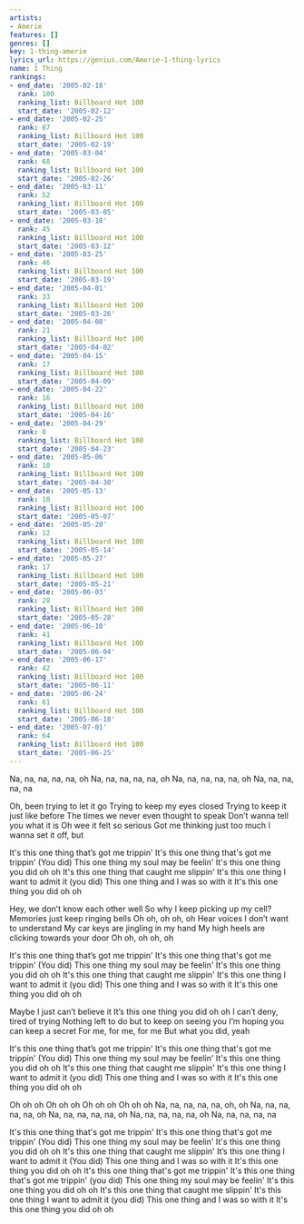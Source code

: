 ```yaml
---
artists:
- Amerie
features: []
genres: []
key: 1-thing-amerie
lyrics_url: https://genius.com/Amerie-1-thing-lyrics
name: 1 Thing
rankings:
- end_date: '2005-02-18'
  rank: 100
  ranking_list: Billboard Hot 100
  start_date: '2005-02-12'
- end_date: '2005-02-25'
  rank: 87
  ranking_list: Billboard Hot 100
  start_date: '2005-02-19'
- end_date: '2005-03-04'
  rank: 68
  ranking_list: Billboard Hot 100
  start_date: '2005-02-26'
- end_date: '2005-03-11'
  rank: 52
  ranking_list: Billboard Hot 100
  start_date: '2005-03-05'
- end_date: '2005-03-18'
  rank: 45
  ranking_list: Billboard Hot 100
  start_date: '2005-03-12'
- end_date: '2005-03-25'
  rank: 46
  ranking_list: Billboard Hot 100
  start_date: '2005-03-19'
- end_date: '2005-04-01'
  rank: 33
  ranking_list: Billboard Hot 100
  start_date: '2005-03-26'
- end_date: '2005-04-08'
  rank: 21
  ranking_list: Billboard Hot 100
  start_date: '2005-04-02'
- end_date: '2005-04-15'
  rank: 17
  ranking_list: Billboard Hot 100
  start_date: '2005-04-09'
- end_date: '2005-04-22'
  rank: 16
  ranking_list: Billboard Hot 100
  start_date: '2005-04-16'
- end_date: '2005-04-29'
  rank: 8
  ranking_list: Billboard Hot 100
  start_date: '2005-04-23'
- end_date: '2005-05-06'
  rank: 10
  ranking_list: Billboard Hot 100
  start_date: '2005-04-30'
- end_date: '2005-05-13'
  rank: 10
  ranking_list: Billboard Hot 100
  start_date: '2005-05-07'
- end_date: '2005-05-20'
  rank: 12
  ranking_list: Billboard Hot 100
  start_date: '2005-05-14'
- end_date: '2005-05-27'
  rank: 17
  ranking_list: Billboard Hot 100
  start_date: '2005-05-21'
- end_date: '2005-06-03'
  rank: 28
  ranking_list: Billboard Hot 100
  start_date: '2005-05-28'
- end_date: '2005-06-10'
  rank: 41
  ranking_list: Billboard Hot 100
  start_date: '2005-06-04'
- end_date: '2005-06-17'
  rank: 42
  ranking_list: Billboard Hot 100
  start_date: '2005-06-11'
- end_date: '2005-06-24'
  rank: 61
  ranking_list: Billboard Hot 100
  start_date: '2005-06-18'
- end_date: '2005-07-01'
  rank: 64
  ranking_list: Billboard Hot 100
  start_date: '2005-06-25'
---
```

Na, na, na, na, na, oh
Na, na, na, na, na, oh
Na, na, na, na, na, oh
Na, na, na, na, na


Oh, been trying to let it go
Trying to keep my eyes closed
Trying to keep it just like before
The times we never even thought to speak
Don’t wanna tell you what it is
Oh wee it felt so serious
Got me thinking just too much
I wanna set it off, but


It's this one thing that’s got me trippin'
It's this one thing that's got me trippin' (You did)
This one thing my soul may be feelin'
It's this one thing you did oh oh
It's this one thing that caught me slippin'
It's this one thing I want to admit it (you did)
This one thing and I was so with it
It's this one thing you did oh oh


Hey, we don’t know each other well
So why I keep picking up my cell?
Memories just keep ringing bells
Oh oh, oh oh, oh
Hear voices I don’t want to understand
My car keys are jingling in my hand
My high heels are clicking towards your door
Oh oh, oh oh, oh


It's this one thing that’s got me trippin'
It's this one thing that's got me trippin' (You did)
This one thing my soul may be feelin'
It's this one thing you did oh oh
It's this one thing that caught me slippin'
It's this one thing I want to admit it (you did)
This one thing and I was so with it
It's this one thing you did oh oh


Maybe I just can’t believe it
It’s this one thing you did oh oh
I can’t deny, tired of trying
Nothing left to do but to keep on seeing you
I’m hoping you can keep a secret
For me, for me, for me
But what you did, yeah


It's this one thing that’s got me trippin'
It's this one thing that's got me trippin' (You did)
This one thing my soul may be feelin'
It's this one thing you did oh oh
It's this one thing that caught me slippin'
It's this one thing I want to admit it (you did)
This one thing and I was so with it
It's this one thing you did oh oh


Oh oh oh
Oh oh oh
Oh oh oh
Oh oh oh
Na, na, na, na, na, oh, oh
Na, na, na, na, na, oh
Na, na, na, na, na, oh
Na, na, na, na, na, oh
Na, na, na, na, na


It's this one thing that's got me trippin'
It's this one thing that's got me trippin' (You did)
This one thing my soul may be feelin'
It's this one thing you did oh oh
It's this one thing that caught me slippin'
It’s this one thing I want to admit it (You did)
This one thing and I was so with it
It's this one thing you did oh oh
It's this one thing that's got me trippin'
It's this one thing that's got me trippin' (you did)
This one thing my soul may be feelin'
It's this one thing you did oh oh
It's this one thing that caught me slippin'
It's this one thing I want to admit it (you did)
This one thing and I was so with it
It's this one thing you did oh oh
